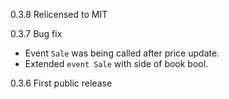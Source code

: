 0.3.8 Relicensed to MIT

0.3.7 Bug fix
* Event `Sale` was being called after price update.
* Extended `event Sale` with side of book bool.

0.3.6 First public release